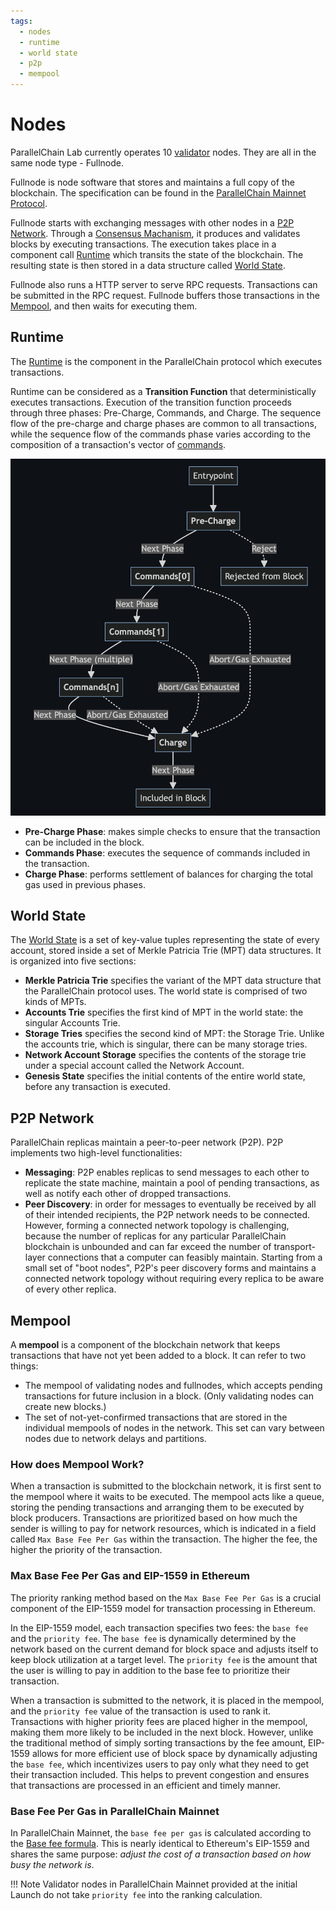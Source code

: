 ```yaml
---
tags:
  - nodes
  - runtime
  - world state
  - p2p
  - mempool
---
```


# Nodes

ParallelChain Lab currently operates 10 [validator](staking.md#validator) nodes. They are all in the same node type - Fullnode.

Fullnode is node software that stores and maintains a full copy of the blockchain. The specification can be found in the [ParallelChain Mainnet Protocol](https://github.com/parallelchain-io/parallelchain-protocol). 

Fullnode starts with exchanging messages with other nodes in a [P2P Network](#p2p-network). Through a [Consensus Machanism](consensus_mechanism.md), it produces and validates blocks by executing transactions. The execution takes place in a component call [Runtime](#runtime) which transits the state of the blockchain. The resulting state is then stored in a data structure called [World State](#world-state).

Fullnode also runs a HTTP server to serve RPC requests. Transactions can be submitted in the RPC request. Fullnode buffers those transactions in the [Mempool](#mempool), and then waits for executing them.

## Runtime

The [Runtime](https://github.com/parallelchain-io/pchain-runtime) is the component in the ParallelChain protocol which executes transactions.

Runtime can be considered as a **Transition Function** that deterministically executes transactions. Execution of the transition function proceeds through three phases: Pre-Charge, Commands, and Charge. The sequence flow of the pre-charge and charge phases are common to all transactions, while the sequence flow of the commands phase varies according to the composition of a transaction's vector of [commands](transactions.md#commands).

![Runtime Sequence Flow](../img/Runtime%20Phases.png)

- **Pre-Charge Phase**: makes simple checks to ensure that the transaction can be included in the block.
- **Commands Phase**: executes the sequence of commands included in the transaction.
- **Charge Phase**: performs settlement of balances for charging the total gas used in previous phases.


## World State

The [World State](https://github.com/parallelchain-io/pchain-world-state) is a set of key-value tuples representing the state of every account, stored inside a set of Merkle Patricia Trie (MPT) data structures. It is organized into five sections:

- **Merkle Patricia Trie** specifies the variant of the MPT data structure that the ParallelChain protocol uses. The world state is comprised of two kinds of MPTs.
- **Accounts Trie** specifies the first kind of MPT in the world state: the singular Accounts Trie.
- **Storage Tries** specifies the second kind of MPT: the Storage Trie. Unlike the accounts trie, which is singular, there can be many storage tries.
- **Network Account Storage** specifies the contents of the storage trie under a special account called the Network Account.
- **Genesis State** specifies the initial contents of the entire world state, before any transaction is executed.

## P2P Network

ParallelChain replicas maintain a peer-to-peer network (P2P). P2P implements two high-level functionalities:

- **Messaging**: P2P enables replicas to send messages to each other to replicate the state machine, maintain a pool of pending transactions, as well as notify each other of dropped transactions.
- **Peer Discovery**: in order for messages to eventually be received by all of their intended recipients, the P2P network needs to be connected. However, forming a connected network topology is challenging, because the number of replicas for any particular ParallelChain blockchain is unbounded and can far exceed the number of transport-layer connections that a computer can feasibly maintain. Starting from a small set of "boot nodes", P2P's peer discovery forms and maintains a connected network topology without requiring every replica to be aware of every other replica.

## Mempool

A **mempool** is a component of the blockchain network that keeps transactions that have not yet been added to a block. It can refer to two things:

- The mempool of validating nodes and fullnodes, which accepts pending transactions for future inclusion in a block. (Only validating nodes can create new blocks.)
- The set of not-yet-confirmed transactions that are stored in the individual mempools of nodes in the network. This set can vary between nodes due to network delays and partitions.

### How does Mempool Work?

When a transaction is submitted to the blockchain network, it is first sent to the mempool where it waits to be executed. The mempool acts like a queue, storing the pending transactions and arranging them to be executed by block producers. Transactions are prioritized based on how much the sender is willing to pay for network resources, which is indicated in a field called `Max Base Fee Per Gas` within the transaction. The higher the fee, the higher the priority of the transaction.

### Max Base Fee Per Gas and EIP-1559 in Ethereum

The priority ranking method based on the `Max Base Fee Per Gas` is a crucial component of the EIP-1559 model for transaction processing in Ethereum.

In the EIP-1559 model, each transaction specifies two fees: the `base fee` and the `priority fee`. The `base fee` is dynamically determined by the network based on the current demand for block space and adjusts itself to keep block utilization at a target level. The `priority fee` is the amount that the user is willing to pay in addition to the base fee to prioritize their transaction.

When a transaction is submitted to the network, it is placed in the mempool, and the `priority fee` value of the transaction is used to rank it. Transactions with higher priority fees are placed higher in the mempool, making them more likely to be included in the next block. However, unlike the traditional method of simply sorting transactions by the fee amount, EIP-1559 allows for more efficient use of block space by dynamically adjusting the `base fee`, which incentivizes users to pay only what they need to get their transaction included. This helps to prevent congestion and ensures that transactions are processed in an efficient and timely manner.

### Base Fee Per Gas in ParallelChain Mainnet

In ParallelChain Mainnet, the `base fee per gas` is calculated according to the [Base fee formula](https://github.com/parallelchain-io/parallelchain-protocol/blob/master/Blockchain.md#base-fee-formula). This is nearly identical to Ethereum's EIP-1559 and shares the same purpose: *adjust the cost of a transaction based on how busy the network is*.

!!! Note
    Validator nodes in ParallelChain Mainnet provided at the initial Launch do not take `priority fee` into the ranking calculation.